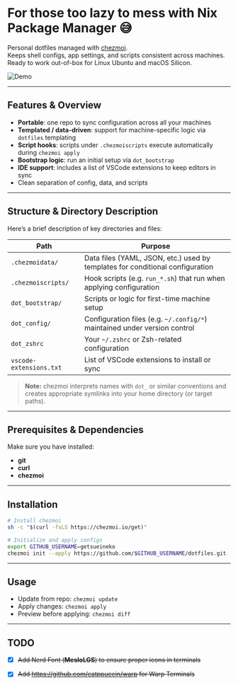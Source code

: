 # For those too lazy to mess with Nix Package Manager 😅

Personal dotfiles managed with [chezmoi](https://chezmoi.io/).  
Keeps shell configs, app settings, and scripts consistent across machines.  
Ready to work out-of-box for Linux Ubuntu and macOS Silicon.

![Demo](assets/demo.gif)

---

## Features & Overview

- **Portable**: one repo to sync configuration across all your machines  
- **Templated / data-driven**: support for machine-specific logic via `dotfiles` templating  
- **Script hooks**: scripts under `.chezmoiscripts` execute automatically during `chezmoi apply`  
- **Bootstrap logic**: run an initial setup via `dot_bootstrap`  
- **IDE support**: includes a list of VSCode extensions to keep editors in sync  
- Clean separation of config, data, and scripts  

---

## Structure & Directory Description

Here’s a brief description of key directories and files:

| Path | Purpose |
|---|---|
| `.chezmoidata/` | Data files (YAML, JSON, etc.) used by templates for conditional configuration |
| `.chezmoiscripts/` | Hook scripts (e.g. `run_*.sh`) that run when applying configuration |
| `dot_bootstrap/` | Scripts or logic for first-time machine setup |
| `dot_config/` | Configuration files (e.g. `~/.config/*`) maintained under version control |
| `dot_zshrc` | Your `~/.zshrc` or Zsh-related configuration |
| `vscode-extensions.txt` | List of VSCode extensions to install or sync |

> **Note:** chezmoi interprets names with `dot_` or similar conventions and creates appropriate symlinks into your home directory (or target paths).

---

## Prerequisites & Dependencies

Make sure you have installed:

- **git**
- **curl**
- **chezmoi**

---

## Installation

```bash
# Install chezmoi
sh -c "$(curl -fsLS https://chezmoi.io/get)"

# Initialize and apply configs
export GITHUB_USERNAME=getsueineko
chezmoi init --apply https://github.com/$GITHUB_USERNAME/dotfiles.git
```

---

## Usage

- Update from repo: `chezmoi update`
- Apply changes: `chezmoi apply`
- Preview before applying: `chezmoi diff`

---

## TODO

- [x] ~~Add Nerd Font (**MesloLGS**) to ensure proper icons in terminals~~
- [x] ~~Add https://github.com/catppuccin/warp for Warp Terminals~~

